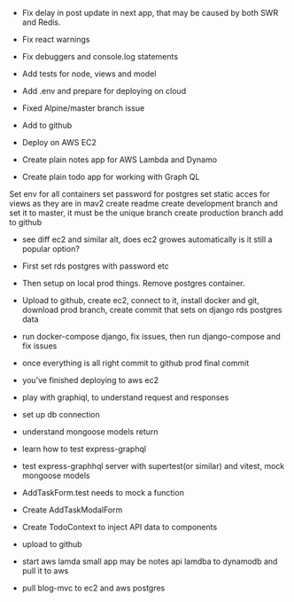 - Fix delay in post update in next app, that may be caused by both SWR and Redis.
- Fix react warnings
- Fix debuggers and console.log statements

- Add tests for node, views and model
- Add .env and prepare for deploying on cloud
- Fixed Alpine/master branch issue
- Add to github
- Deploy on AWS EC2

- Create plain notes app for AWS Lambda and Dynamo
- Create plain todo app for working with Graph QL

Set env for all containers
set password for postgres
set static acces for views as they are in mav2
create readme
create development branch and set it to master, it must be the unique branch
create production branch
add to github

- see diff ec2 and similar alt, does ec2 growes automatically is it still a popular option?
- First set rds postgres with password etc
- Then setup on local prod things. Remove postgres container.
- Upload to github, create ec2, connect to it, install docker and git, download prod branch, create commit that sets on django rds postgres data
- run docker-compose django, fix issues, then run django-compose and fix issues
- once everything is all right commit to github prod final commit
- you've finished deploying to aws ec2


- play with graphiql, to understand request and responses
- set up db connection
- understand mongoose models return
- learn how to test express-graphql
- test express-graphhql server with supertest(or similar) and vitest, mock mongoose models
- AddTaskForm.test needs to mock a function
- Create AddTaskModalForm
- Create TodoContext to inject API data to components
- upload to github
- start aws lamda small app may be notes api lamdba to dynamodb and pull it to aws
- pull blog-mvc to ec2 and aws postgres